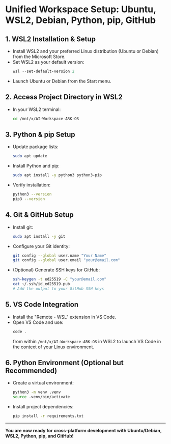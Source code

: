 # Unified Workspace Setup: Ubuntu, WSL2, Debian, Python, pip, GitHub

## 1. WSL2 Installation & Setup
- Install WSL2 and your preferred Linux distribution (Ubuntu or Debian) from the Microsoft Store.
- Set WSL2 as your default version:
  ```powershell
  wsl --set-default-version 2
  ```
- Launch Ubuntu or Debian from the Start menu.

## 2. Access Project Directory in WSL2
- In your WSL2 terminal:
  ```bash
  cd /mnt/x/AI-Workspace-ARK-OS
  ```

## 3. Python & pip Setup
- Update package lists:
  ```bash
  sudo apt update
  ```
- Install Python and pip:
  ```bash
  sudo apt install -y python3 python3-pip
  ```
- Verify installation:
  ```bash
  python3 --version
  pip3 --version
  ```

## 4. Git & GitHub Setup
- Install git:
  ```bash
  sudo apt install -y git
  ```
- Configure your Git identity:
  ```bash
  git config --global user.name "Your Name"
  git config --global user.email "your@email.com"
  ```
- (Optional) Generate SSH keys for GitHub:
  ```bash
  ssh-keygen -t ed25519 -C "your@email.com"
  cat ~/.ssh/id_ed25519.pub
  # Add the output to your GitHub SSH keys
  ```

## 5. VS Code Integration
- Install the "Remote - WSL" extension in VS Code.
- Open VS Code and use:
  ```powershell
  code .
  ```
  from within `/mnt/x/AI-Workspace-ARK-OS` in WSL2 to launch VS Code in the context of your Linux environment.

## 6. Python Environment (Optional but Recommended)
- Create a virtual environment:
  ```bash
  python3 -m venv .venv
  source .venv/bin/activate
  ```
- Install project dependencies:
  ```bash
  pip install -r requirements.txt
  ```

---

**You are now ready for cross-platform development with Ubuntu/Debian, WSL2, Python, pip, and GitHub!**
